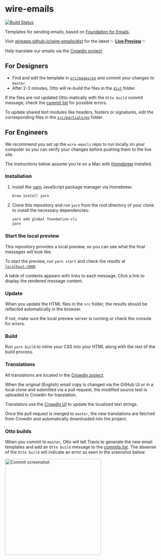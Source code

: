 # wire-emails

[![Build Status](https://travis-ci.org/wireapp/wire-emails.svg?branch=master)](https://travis-ci.org/wireapp/wire-emails)

Templates for sending emails, based on [Foundation for Emails](https://foundation.zurb.com/emails.html).

Visit [wireapp.github.io/wire-emails/dist](https://wireapp.github.io/wire-emails/dist/) for the latest ✨ [**Live Preview**](https://wireapp.github.io/wire-emails/dist/) ✨

Help translate our emails via the [Crowdin project](https://crowdin.com/project/wire-launch).

## For Designers

* Find and edit the template in [`src/pages/en`](https://github.com/wireapp/wire-emails/tree/master/src/pages/en) and commit your changes to `master`.
* After 2-3 minutes, Otto will re-build the files in the [`dist`](https://github.com/wireapp/wire-emails/tree/master/dist) folder.

If the files are not updated Otto-matically with the `Otto build` commit message, check the [commit list](https://github.com/wireapp/wire-emails/commits/master) for possible errors.

To update shared text modules like headers, footers or signatures, edit the corresponding files in the [`src/partials/en`](https://github.com/wireapp/wire-emails/tree/master/src/partials/en) folder.

## For Engineers

We recommend you set up the `wire-emails` repo to run locally on your computer so you can verify your changes before pushing them to the live site.

The instructions below assume you're on a Mac with [Homebrew](http://brew.sh) installed.

### Installation

1. Install the [yarn](https://yarnpkg.com) JavaScript package manager via Homebrew:

   ```sh
   brew install yarn
   ```

2. Clone this repository and run `yarn` from the root directory of your clone to install the necessary dependencies:

   ```sh
   yarn add global foundation-cli
   yarn
   ```

### Start the local preview

This repository provides a local preview, so you can see what the final messages will look like.

To start the preview, run `yarn start` and check the results at [`localhost:3000`](http://localhost:3000).

A table of contents appears with links to each message. Click a link to display the rendered message content.

### Update

When you update the HTML files in the `src` folder, the results should be reflected automatically in the browser.

If not, make sure the local preview server is running or check the console for errors.

### Build

Run `yarn build` to inline your CSS into your HTML along with the rest of the build process.

### Translations

All translations are located in the [Crowdin project](https://crowdin.com/project/wire-launch).

When the original (English) email copy is changed via the GitHub UI or in a local clone and submitted via a pull request, the modified source text is uploaded to Crowdin for translation.

Translators use the [Crowdin UI](https://crowdin.com/project/wire-launch) to update the localized text strings.

Once the pull request is merged to `master`, the new translations are fetched from Crowdin and automatically downloaded into the project.

### Otto builds

When you commit to `master`, Otto will tell Travis to generate the new email templates and add an `Otto build` message to the [commits list](https://github.com/wireapp/wire-emails/commits/master). The absense of the `Otto build` will indicate an error as seen in the sreenshot below:

<img width="317" alt="Commit screenshot" src="https://user-images.githubusercontent.com/129995/36435445-ff5e85a6-1661-11e8-9e22-b1d2420e78f1.png">
